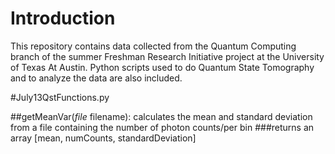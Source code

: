 # Introduction

This repository contains data collected from the Quantum Computing branch of the summer Freshman Research Initiative project at the University of Texas At Austin. Python scripts used to do Quantum State Tomography and to analyze the data are also included. 

#July13QstFunctions.py

##getMeanVar(*file* filename):
calculates the mean and standard deviation from a file containing the number of photon counts/per bin
###returns 
an array [mean, numCounts, standardDeviation]